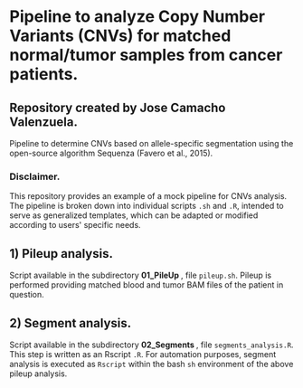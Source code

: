 # Pipeline to analyze Copy Number Variants (CNVs) for matched normal/tumor samples from cancer patients.
## Repository created by Jose Camacho Valenzuela.
Pipeline to determine CNVs based on allele-specific segmentation using the open-source algorithm Sequenza (Favero et al., 2015).

### Disclaimer.
This repository provides an example of a mock pipeline for CNVs analysis. The pipeline is broken down into individual scripts `.sh` and `.R`, intended to serve as generalized templates, which can be adapted or modified according to users' specific needs.

## 1) Pileup analysis.
Script available in the subdirectory <b> 01_PileUp </b>, file `pileup.sh`. Pileup is performed providing matched blood and tumor BAM files of the patient in question.

## 2) Segment analysis.
Script available in the subdirectory <b> 02_Segments </b>, file `segments_analysis.R`. This step is written as an Rscript `.R`. For automation purposes, segment analysis is executed as `Rscript` within the bash `sh` environment of the above pileup analysis.


